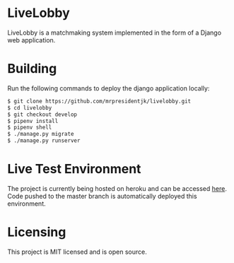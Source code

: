 # LiveLobby

LiveLobby is a matchmaking system implemented in the form of a Django web application.

# Building 
Run the following commands to deploy the django application locally:

```sh
$ git clone https://github.com/mrpresidentjk/livelobby.git
$ cd livelobby
$ git checkout develop
$ pipenv install
$ pipenv shell
$ ./manage.py migrate
$ ./manage.py runserver
```

# Live Test Environment
The project is currently being hosted on heroku and can be accessed [here](https://livelobby.herokuapp.com/).
Code pushed to the master branch is automatically deployed this environment.

# Licensing
This project is MIT licensed and is open source.
